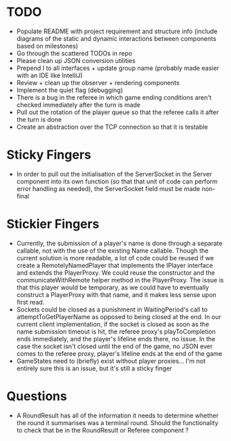 # TODO
- Populate README with project requirement and structure info (include diagrams of the static and dynamic interactions between components based on milestones)
- Go through the scattered TODOs in repo
- Please clean up JSON conversion utilities
- Prepend I to all interfaces + update group name (probably made easier with an IDE like IntelliJ)
- Review + clean up the observer + rendering components
- Implement the quiet flag (debugging)
- There is a bug in the referee in which game ending conditions aren't checked immediately after the turn is made
- Pull out the rotation of the player queue so that the referee calls it after the turn is done
- Create an abstraction over the TCP connection so that it is testable

# Sticky Fingers
- In order to pull out the initialisation of the ServerSocket in the Server component into its own function (so that that unit of code can perform error handling as needed), the ServerSocket field must be made non-final

# Stickier Fingers
- Currently, the submission of a player's name is done through a separate callable, not with the use of the existing Name callable. Though the current solution is more readable, a lot of code could be reused if we create a RemotelyNamedPlayer that implements the IPlayer interface and extends the PlayerProxy. We could reuse the constructor and the communicateWithRemote helper method in the PlayerProxy. The issue is that this player would be temporary, as we could have to eventually construct a PlayerProxy with that name, and it makes less sense upon first read.
- Sockets could be closed as a punishment in WaitingPeriod's call to attemptToGetPlayerName as opposed to being closed at the end. In our current client implementation, if the 
socket is closed as soon as the name submission timeout is hit, the referee proxy's playToCompletion ends immediately, and the player's lifeline ends there, no issue. In the case
the socket isn't closed until the end of the game, no JSON ever comes to the referee proxy, player's lifeline ends at the end of the game
- GameStates need to (briefly) exist without player proxies... I'm not entirely sure this is an issue, but it's still a sticky finger

# Questions
- A RoundResult has all of the information it needs to determine whether the round it summarises was a terminal round. Should the functionality to check that be in the RoundResult or Referee component ?

